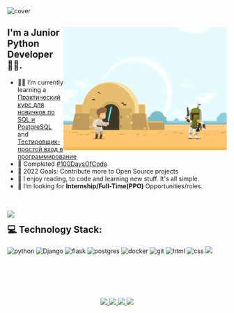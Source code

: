 <img src="https://user-images.githubusercontent.com/49686277/109705521-4e6b1300-7bb1-11eb-8380-48681240721a.png" alt="cover" />


<div>
<img align="right" src="https://github.com/amandewatnitrr/amandewatnitrr/blob/main/terminal.gif" width='375'/>
	
## I'm a Junior Python Developer👨‍💻. 	
<!-- 	![](https://www.codewars.com/users/lenargasimov/badges/micro)
 -->
<!-- ###### READ📖 ‹-› EAT🥣 ‹-› CODE💻 ‹-› SLEEP😴 ‹-› REPEAT🔁  
 -->
- 🧙‍♂️ I’m currently learning a [Практический курс для новичков по SQL и PostgreSQL][udemy] and 
	[Тестировщик-простой вход в программирование][cok]
- 🎯 Completed [#100DaysOfCode][github]
- 🏁 2022 Goals: Contribute more to Open Source projects
- 💯 I enjoy reading, to code and learning new stuff. It's all simple.
- 💼 I’m looking for **Internship/Full-Time(PPO)** Opportunities/roles.


<br>
<br>

<img align="left" src="https://www.mygo.ge/uploads/blog/1584023795.jpg" width='375'/> 


## 💻 Technology Stack:

![python](https://img.shields.io/badge/python%20-%2314354C.svg?&style=for-the-badge&logo=python&logoColor=white)
![Django](https://img.shields.io/badge/django-%23092E20.svg?style=for-the-badge&logo=django&logoColor=white)
![flask](https://img.shields.io/badge/Flask-000000.svg?&style=for-the-badge&logo=flask&logoColor=white)
![postgres](https://img.shields.io/badge/postgres-%23316192.svg?&style=for-the-badge&logo=postgresql&logoColor=white)
![docker](https://img.shields.io/badge/docker-%230db7ed.svg?style=for-the-badge&logo=docker&logoColor=white)
![git](https://img.shields.io/badge/git%20-%23F05033.svg?&style=for-the-badge&logo=git&logoColor=white) 
![html](https://img.shields.io/badge/html%20-%23E34F26.svg?&style=for-the-badge&logo=html5&logoColor=white)
![css](https://img.shields.io/badge/css%20-%231572B6.svg?&style=for-the-badge&logo=css3&logoColor=white) 
![](https://camo.githubusercontent.com/b13ed67c809178963ce9d538175b02649800772be1ce0cb02da5879e5614e236/68747470733a2f2f696d672e736869656c64732e696f2f62616467652f426f6f7473747261702d3536334437433f7374796c653d666f722d7468652d6261646765266c6f676f3d626f6f747374726170266c6f676f436f6c6f723d7768697465)
<br> 
<br> 

<br>
<br>
<br>
<br>	
	
<!-- Spotify -->
<!-- ### <samp> Spotify Recently Played 🎧 </samp>
![Spotify](https://spotify-recently-played-readme.vercel.app/api?user=lyc5820s2tgyaacnm646qlk8h) 
<img src="https://github.com/FrozRt/FrozRt/blob/master/proger.gif" width='40%' border="0" align="right" alt="side Image" /> &nbsp;  

<br>   -->
	
<div align='center'>
	<a href="https://lenargasimov.dev" target="_blank">
	    <img src="https://img.shields.io/badge/Website/Blog-black?&style=for-the-badge&logo=website&logoColor=white" />
	</a>
	<a href="https://twitter.com/lenargasimov" target="_blank">
	    <img src="https://img.shields.io/badge/Twitter-1DA1F2?style=for-the-badge&logo=twitter&logoColor=white">
	</a>
	<a href="https://www.linkedin.com/in/lenargasimov/" target="_blank">
	    <img src="https://img.shields.io/badge/linkedin-%230077B5.svg?&style=for-the-badge&logo=linkedin&logoColor=white" />
	</a>
	<a href="mailto:lenargasimovdev@gmail.com" target="_blank">
	    <img src="https://img.shields.io/badge/Gmail-D14836?style=for-the-badge&logo=gmail&logoColor=white" />   
	</a>
</div>
	
[udemy]: https://www.udemy.com/course/bestpostgres/
[cok]: https://cat.2035.university/rall/course/11291/?project_id=41
[github]: https://github.com/lenargasimov/100-days-of-python
